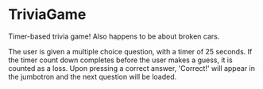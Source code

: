 # TriviaGame

Timer-based trivia game! Also happens to be about broken cars.

The user is given a multiple choice question, with a timer of 25 seconds. If the timer count down completes before the user makes a guess, it is counted as a loss. Upon pressing a correct answer, 'Correct!' will appear in the jumbotron and the next question will be loaded.
